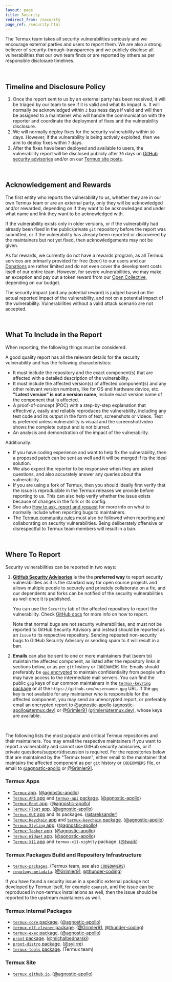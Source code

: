 ```yaml
---
layout: page
title: Security
redirect_from: /security
page_ref: /security.html
---
```


The Termux team takes all security vulnerabilities seriously and we encourage external parties and users to report them. We are also a strong believer of security-through-transparency and we publicly disclose all vulnerabilities that our own team finds or are reported by others as per responsible disclosure timelines.

&nbsp;



## Timeline and Disclosure Policy

1. Once the report sent to us by an external party has been received, it will be triaged by our team to see if it is valid and what its impact is. It will normally be acknowledged within `3` business days if valid and will then be assigned to a maintainer who will handle the communication with the reporter and coordinate the deployment of fixes and the vulnerability disclosure.
2. We will normally deploy fixes for the security vulnerability within `90` days. However, if the vulnerability is being actively exploited, then we aim to deploy fixes within `7` days.
3. After the fixes have been deployed and available to users, the vulnerability report will be disclosed publicly after `30` days on [GitHub security advisories](https://github.com/advisories) and/or on our <a href="/{{- page.lang -}}/posts/index.html">Termux site posts</a>.

&nbsp;



## Acknowledgement and Rewards

The first entity who reports the vulnerability to us, whether they are in our own Termux team or are an external party, only they will be acknowledged and/or rewarded, depending on if they want to be acknowledged and under what name and link they want to be acknowledged with.

If the vulnerability exists only in older versions, or if the vulnerability had already been fixed in the public/private `git` repository before the report was submitted, or if the vulnerability has already been reported or discovered by the maintainers but not yet fixed, then acknowledgements may not be given.

As for rewards, we currently do not have a rewards program, as all Termux services are primarily provided for free (beer) to our users and our <a href="/{{- page.lang -}}/donate">Donations</a> are rather limited and do not even cover the development costs itself of our entire team. However, for severe vulnerabilities, we may make an exception and pay out a token reward from our [Open Collective](https://opencollective.com/termux), depending on our budget.

The security impact (and any potential reward) is judged based on the actual reported impact of the vulnerability, and not on a potential impact of the vulnerability. Vulnerabilities without a valid attack scenario are not accepted.

&nbsp;



## What To Include in the Report

When reporting, the following things must be considered.

A good quality report has all the relevant details for the security vulnerability and has the following characteristics:

- It must include the repository and the exact component(s) that are affected with a detailed description of the vulnerability.
- It must include the affected version(s) of affected component(s) and any other relevant version numbers, like for OS and hardware device, etc. **"Latest version" is not a version name**, include exact version name of the component that is affected.
- A proof-of-concept (POC) with a step-by-step explanation that effectively, easily and reliably reproduces the vulnerability, including any test code and its output in the form of text, screenshots or videos. Text is preferred unless vulnerability is visual and the screenshot/video shows the complete output and is not blurred.
- An analysis and demonstration of the impact of the vulnerability.

Additionally:
- If you have coding experience and want to help fix the vulnerability, then a proposed patch can be sent as well and it will be merged if its the ideal solution.
- We also expect the reporter to be responsive when they are asked questions, and also accurately answer any queries about the vulnerability.
- If you are using a fork of Termux, then you should ideally first verify that the issue is reproducible in the Termux releases we provide before reporting to us. This can also help verify whether the issue exists because of changes in the fork or its config.
- See also [How to ask, report and request](https://github.com/termux/termux-community/blob/site/site/pages/en/rules/how-to-ask-report-and-request.md) for more info on what to normally include when reporting bugs to maintainers.
- The [Termux community rules](https://github.com/termux/termux-community/blob/site/site/pages/en/rules/index.md) must also be followed when reporting and collaborating on security vulnerabilities. Being deliberately offensive or disrespectful to Termux team members will result in a ban.

&nbsp;



## Where To Report

Security vulnerabilities can be reported in two ways:

1. **[GitHub Security Advisories](https://github.com/advisories)** is the the **preferred way** to report security vulnerabilities as it is the standard way for open source projects and allows multiple people to securely and privately collaborate on a fix, and our dependents and forks can be notified of the security vulnerabilities as well once it is published.

    You can use the `Security` tab of the affected repository to report the vulnerability. Check [GitHub docs](https://docs.github.com/en/code-security/security-advisories/guidance-on-reporting-and-writing-information-about-vulnerabilities/privately-reporting-a-security-vulnerability) for more info on how to report.

    Note that normal bugs are not security vulnerabilities, and must not be reported to GitHub Security Advisory and instead should be reported as an `Issue` to its respective repository. Sending repeated non-security bugs to GitHub Security Advisory or sending spam to it will result in a ban.

2. **Emails** can also be sent to one or more maintainers that (seem to) maintain the affected component, as listed after the repository links in sections below, or as per `git` history or `CODEOWNERS` file. Emails should preferably be [`gpg` encrypted](https://www.gnupg.org/gph/en/manual/x110.html) to maintain confidentiality from people who may have access to the intermediate mail servers. You can find the public `gpg` keys of our common maintainers in the [`termux-keyring` package](https://github.com/termux/termux-packages/tree/master/packages/termux-keyring) or at the `https://github.com/<username>.gpg` URL. If the `gpg` key is not available for any maintainer who is responsible for the affected component, you may send an unencrypted report, or preferably email an encrypted report to [@agnostic-apollo](https://github.com/agnostic-apollo) ([agnostic-apollo@termux.dev](mailto:agnostic-apollo@termux.dev)) or [@Grimler91](https://github.com/Grimler91) ([grimler@termux.dev](mailto:grimler@termux.dev)), whose keys are available.

&nbsp;

The following lists the most popular and critical Termux repositories and their maintainers. You may email the respective maintainers if you want to report a vulnerability and cannot use GitHub security advisories, or if private questions/support/discussion is required. For the repositories below that are maintained by the "Termux team", either email to the maintainer that maintains the affected component as per `git` history or `CODEOWNERS` file, or email to [@agnostic-apollo](https://github.com/agnostic-apollo) or [@Grimler91](https://github.com/Grimler91).

### Termux Apps

- [`Termux` app](https://github.com/termux/termux-app/security). ([@agnostic-apollo](https://github.com/agnostic-apollo))
- [`Termux:API` app](https://github.com/termux/termux-api/security) and [`termux-api` package](https://github.com/termux/termux-api-package/security). ([@agnostic-apollo](https://github.com/agnostic-apollo))
- [`Termux:Boot` app](https://github.com/termux/termux-boot/security). ([@agnostic-apollo](https://github.com/agnostic-apollo))
- [`Termux:Float` app](https://github.com/termux/termux-float/security). ([@agnostic-apollo](https://github.com/agnostic-apollo))
- [`Termux:GUI` app](https://github.com/termux/termux-gui/security) and its packages. ([@tareksander](https://github.com/tareksander))
- [`Termux:Keychain` app](https://github.com/termux/termux-keychain-app/security) and [`termux-keychain` package](https://github.com/termux/termux-keychain-package/security). ([@agnostic-apollo](https://github.com/agnostic-apollo))
- [`Termux:Styling` app](https://github.com/termux/termux-styling/security). ([@agnostic-apollo](https://github.com/agnostic-apollo))
- [`Termux:Tasker` app](https://github.com/termux/termux-tasker/security). ([@agnostic-apollo](https://github.com/agnostic-apollo))
- [`Termux:Widget` app](https://github.com/termux/termux-widget/security). ([@agnostic-apollo](https://github.com/agnostic-apollo))
- [`Termux:X11` app](https://github.com/termux/termux-x11/security) and `termux-x11-nightly` package. ([@twaik](https://github.com/twaik))

### Termux Packages Build and Repository Infrastructure

- [`termux-packages`](https://github.com/termux/termux-packages/security). (Termux team, see also [`CODEOWNERS`](https://github.com/termux/termux-packages/blob/master/CODEOWNERS))
- [`repology-metadata`](https://github.com/termux/repology-metadata/security). ([@Grimler91](https://github.com/Grimler91), [@thunder-coding](https://github.com/thunder-coding))

If you have found a security issue in a specific external package not developed by Termux itself, for example `openssh`, and the issue can be reproduced in non-termux installations as well, then the issue should be reported to the upstream maintainers as well.

### Termux Internal Packages

- [`termux-core` package](https://github.com/termux/termux-core-package/security). ([@agnostic-apollo](https://github.com/agnostic-apollo))
- [`termux-elf-cleaner` package](https://github.com/termux/termux-elf-cleaner/security). ([@Grimler91](https://github.com/Grimler91), [@thunder-coding](https://github.com/thunder-coding))
- [`termux-exec` package](https://github.com/termux/termux-exec-package/security). ([@agnostic-apollo](https://github.com/agnostic-apollo))
- [`proot` package](https://github.com/termux/proot/security). ([@michalbednarski](https://github.com/michalbednarski))
- [`proot-distro` package](https://github.com/termux/proot-distro/security). ([@sylirre](https://github.com/sylirre))
- [`termux-tools` package](https://github.com/termux/termux-tools/security). (Termux team)

### Termux Site

- [`termux.github.io`](https://github.com/termux/termux.github.io/security). ([@agnostic-apollo](https://github.com/agnostic-apollo))

## &nbsp;

&nbsp;
